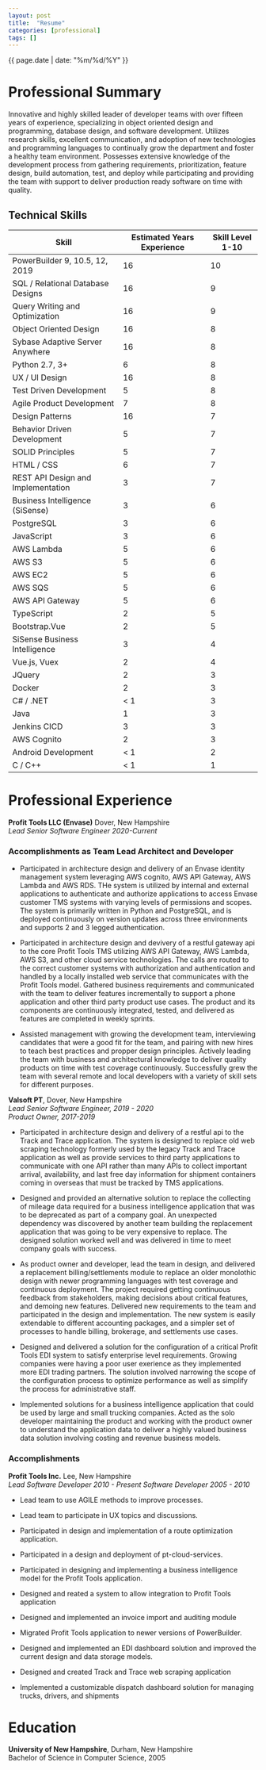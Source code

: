 ```yaml
---
layout: post
title:  "Resume"
categories: [professional]
tags: []
---
```

{{ page.date | date: "%m/%d/%Y" }}


# Professional Summary
Innovative and highly skilled leader of developer teams with over fifteen years of experience, specializing in object
oriented design and programming, database design, and software development. Utilizes research skills,
excellent communication, and adoption of new technologies and programming languages to continually grow
the department and foster a healthy team environment. Possesses extensive knowledge of the development
process from gathering requirements, prioritization, feature design, build automation, test, and deploy while participating and providing the team with support to deliver production ready software on time with quality.

## Technical Skills

| Skill                                | Estimated Years Experience | Skill Level 1-10 |
|--------------------------------------|----------------------------|------------------|
| PowerBuilder 9, 10.5, 12, 2019       | 16                         | 10               |
| SQL / Relational Database Designs    | 16                         | 9                |
| Query Writing and Optimization       | 16                         | 9                |
| Object Oriented Design               | 16                         | 8                |
| Sybase Adaptive Server Anywhere      | 16                         | 8                |
| Python 2.7, 3+                       | 6                          | 8                |
| UX / UI Design                       | 16                         | 8                |
| Test Driven Development              | 5                          | 8                |
| Agile Product Development            | 7                          | 8                |
| Design Patterns                      | 16                         | 7                |
| Behavior Driven Development          | 5                          | 7                |
| SOLID Principles                     | 5                          | 7                |
| HTML / CSS                           | 6                          | 7                |
| REST API Design and Implementation   | 3                          | 7                |
| Business Intelligence (SiSense)      | 3                          | 6                |
| PostgreSQL                           | 3                          | 6                |
| JavaScript                           | 3                          | 6                |
| AWS Lambda                           | 5                          | 6                |
| AWS S3                               | 5                          | 6                |
| AWS EC2                              | 5                          | 6                |
| AWS SQS                              | 5                          | 6                |
| AWS API Gateway                      | 5                          | 6                |
| TypeScript                           | 2                          | 5                |
| Bootstrap.Vue                        | 2                          | 5                |
| SiSense Business Intelligence        | 3                          | 4                |
| Vue.js, Vuex                         | 2                          | 4                |
| JQuery                               | 2                          | 3                |
| Docker                               | 2                          | 3                |
| C# / .NET                            | < 1                        | 3                |
| Java                                 | 1                          | 3                |
| Jenkins CICD                         | 3                          | 3                |
| AWS Cognito                          | 2                         | 3                |
| Android Development                  | < 1                        | 2                |
| C / C++                              | < 1                        | 1                |

# Professional Experience

**Profit Tools LLC (Envase)** Dover, New Hampshire  
_Lead Senior Software Engineer 2020-Current_

### Accomplishments as Team Lead Architect and Developer

- Participated in architecture design and delivery of an Envase identity management system leveraging AWS cognito, AWS API Gateway, AWS Lambda and AWS RDS.  THe system is utilized by internal and external applications to authenticate and authorize applications to access Envase customer TMS systems with varying levels of permissions and scopes. The system is primarily written in Python and PostgreSQL, and is deployed continuously on version updates across three environments and supports 2 and 3 legged authentication.  

- Participated in architecture design and devivery of a restful gateway api to the core Profit Tools TMS utilizing AWS API Gateway, AWS Lambda, AWS S3, and other cloud service technologies.  The calls are routed to the correct customer systems with authorization and authentication and handled by a locally installed web service that communicates with the Profit Tools model.  Gathered business requirements and communicated with the team to deliver features incrementally to support a phone application and other third party product use cases.  The product and its components are continuously integrated, tested, and delivered as features are completed in weekly sprints.

- Assisted management with growing the development team, interviewing candidates that were a good fit for the team, and pairing with new hires to teach best practices and propper design principles.  Actively leading the team with business and architectural knowledge to deliver quality products on time with test coverage continuously.  Successfully grew the team with several remote and local developers with a variety of skill sets for different purposes.

**Valsoft PT**, Dover, New Hampshire  
_Lead Senior Software Engineer, 2019 - 2020_  
_Product Owner, 2017-2019_

- Participated in architecture design and delivery of a restful api to the Track and Trace application.  The system is designed to replace old web scraping technology formerly used by the legacy Track and Trace application as well as provide services to third party applications to communicate with one API rather than many APIs to collect important arrival, availability, and last free day information for shipment containers coming in overseas that must be tracked by TMS applications.

- Designed and provided an alternative solution to replace the collecting of mileage data required for a business intelligence application that was to be deprecated as part of a company goal.  An unexpected dependency was discovered by another team building the replacement application that was going to be very expensive to replace.  The designed solution worked well and was delivered in time to meet company goals with success.

- As product owner and developer, lead the team in design, and delivered a replacement billing/settlements module to replace an older monolothic design with newer programming languages with test coverage and continuous deployment.  The project required getting continuous feedback from stakeholders, making decisions about critical features, and demoing new features.  Delivered new requirements to the team and participated in the design and implementation.  The new system is easily extendable to different accounting packages, and a simpler set of processes to handle billing, brokerage, and settlements use cases.

- Designed and delivered a solution for the configuration of a critical Profit Tools EDI system to satisfy enterprise level requirements.  Growing companies were having a poor user exerience as they implemented more EDI trading partners.  The solution involved narrowing the scope of the configuration process to optimize performance as well as simplify the process for administrative staff.

- Implemented solutions for a business intelligence application that could be used by large and small trucking companies.  Acted as the solo developer maintaining the product and working with the product owner to understand the application data to deliver a highly valued business data solution involving costing and revenue business models.


### Accomplishments

**Profit Tools Inc.** Lee, New Hampshire  
_Lead Software Developer 2010 - Present_
_Software Developer 2005 - 2010_

- Lead team to use AGILE methods to improve processes.

- Lead team to participate in UX topics and discussions.

- Participated in design and implementation of a route optimization application.

- Participated in a design and deployment of pt-cloud-services.

- Participated in designing and implementing a business intelligence model for the Profit Tools application.

- Designed and reated a system to allow integration to Profit Tools application

- Designed and implemented an invoice import and auditing module

- Migrated Profit Tools application to newer versions of PowerBuilder.

- Designed and implemented an EDI dashboard solution and improved the current design and data storage models.

- Designed and created Track and Trace web scraping application

- Implemented a customizable dispatch dashboard solution for managing trucks, drivers, and shipments



# Education
**University of New Hampshire**, Durham, New Hampshire  
Bachelor of Science in Computer Science, 2005